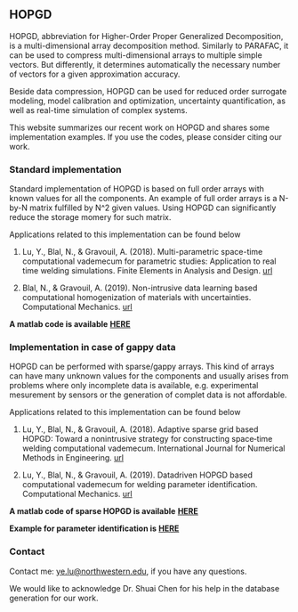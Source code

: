 ## HOPGD

HOPGD, abbreviation for Higher-Order Proper Generalized Decomposition, is a multi-dimensional array decomposition method. Similarly to PARAFAC, it can be used to compress multi-dimensional arrays to multiple simple vectors. But differently, it determines automatically the necessary number of vectors for a given approximation accuracy. 

Beside data compression, HOPGD can be used for reduced order surrogate modeling,  model calibration and optimization, uncertainty quantification, as well as real-time simulation of complex systems.

This website summarizes our recent work on HOPGD and shares some implementation examples. If you use the codes, please consider citing our work.

### Standard implementation

Standard implementation of HOPGD is based on full order arrays with known values for all the components. An example of full order arrays is a N-by-N matrix fulfilled by N^2 given values. Using HOPGD can significantly reduce the storage momery for such matrix.  

Applications related to this implementation can be found below

1. Lu, Y., Blal, N., & Gravouil, A. (2018). Multi-parametric space-time computational vademecum for parametric studies: Application to real time welding simulations. Finite Elements in Analysis and Design. [url](https://www.sciencedirect.com/science/article/pii/S0168874X16305832)

2. Blal, N., & Gravouil, A. (2019). Non-intrusive data learning based computational homogenization of materials with uncertainties. Computational Mechanics. [url](https://link.springer.com/article/10.1007/s00466-019-01682-7)

**A matlab code is available** [**HERE**](https://github.com/yelu-git/hopgd/blob/master/HOPGD.zip)


### Implementation in case of gappy data

HOPGD can be performed with sparse/gappy arrays. This kind of arrays can have many unknown values for the components and usually arises from problems where only incomplete data is available, e.g. experimental mesurement by sensors or the generation of complet data is not affordable. 

Applications related to this implementation can be found below

1. Lu, Y., Blal, N., & Gravouil, A. (2018). Adaptive sparse grid based HOPGD: Toward a nonintrusive strategy for constructing space‐time welding computational vademecum. International Journal for Numerical Methods in Engineering. [url](https://onlinelibrary.wiley.com/doi/abs/10.1002/nme.5793)

2. Lu, Y., Blal, N., & Gravouil, A. (2019). Datadriven HOPGD based computational vademecum for welding parameter identification. Computational Mechanics. [url](https://link.springer.com/article/10.1007/s00466-018-1656-8)

**A matlab code of sparse HOPGD is available** [**HERE**](https://github.com/yelu-git/hopgd/blob/master/SparseHOPGD.zip)

**Example for parameter identification is** [**HERE**](https://github.com/yelu-git/hopgd/blob/master/ParamIdentification.zip)


### Contact

Contact me: ye.lu@northwestern.edu, if you have any questions.

We would like to acknowledge Dr. Shuai Chen for his help in the database generation for our work.

